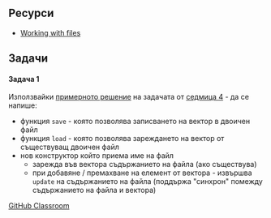 ## Ресурси

- [Working with files](https://www.geeksforgeeks.org/file-handling-c-classes/)

## Задачи

#### Задача 1

Използвайки [примерното решение](https://www.onlinegdb.com/60hCDTeSH) на задачата от [седмица 4](https://github.com/FMI-2023-2024/CS-OOP-7-Excercises/tree/main/Week-4) - да се напише:

- функция `save` - която позволява записването на вектор в двоичен файл
- функция `load` - която позволява зареждането на вектор от съществуващ двоичен файл
- нов конструктор който приема име на файл
  -  зарежда във вектора съдържанието на файла (ако съществува)
  -  при добавяне / премахване на елемент от вектора - извършва `update` на съдържанието на файла (поддържа "синхрон" помежду съдържанието на файла и вектора)

[GitHub Classroom](https://classroom.github.com/a/W7z16arA)
